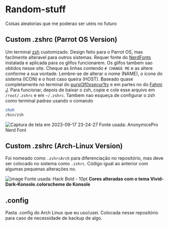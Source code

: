 # Random-stuff
Coisas aleatorias que me poderao ser uteis no futuro

## Custom .zshrc (Parrot OS Version)
Um terminal [zsh](https://github.com/ohmyzsh/ohmyzsh/wiki/Installing-ZSH) customizado. Design feito para o Parrot OS, mas facilmente alteravel para outros sistemas.
Requer fonte do [NerdFonts](https://www.nerdfonts.com/) instalada e aplicada para os glifos funcionarem. Os glifos tambem sao obtidos nesse site.
Cheque as linhas contendo ```# CHANGE ME``` e as altere conforme a sua vontade.
Lembre-se de alterar o nome (NAME), o icone do sistema (ICON) e o host caso queira (HOST).
Baseado quase completamente no terminal do [purpl3f0xsecur1ty](https://github.com/purpl3f0xsecur1ty/useful_random_stuff/blob/main/.zshrc) e em partes no do [Fahmi J](https://fahmifj.medium.com/parrot-os-terminal-for-kali-linux-5db0340abf10).
Para funcionar, depois de baixar o zsh, copie e cole esse arquivo em ```/root/.zshrc``` e em ```~/.zshrc```. Tambem nao esqueça de configurar o zsh como terminal padrao usando o comando
```bash
chsh
/bin/zsh
```
![Captura de tela em 2023-09-17 23-24-27](https://github.com/zecabum/Random-stuff/assets/105394456/910da654-da60-4ebc-ab75-477a81a483ff)
Fonte usada: AnonymicePro Nerd Font

## Custom .zshrc (Arch-Linux Version)
Foi nomeado como `.zshrcArch` para diferenciação no repositório, mas deve ser colocado no sistema como `.zshrc`. Código igual ao anterior com algumas pequenas alterações no.

![image](https://github.com/Pablo-henrique23/Random-stuff/assets/105394456/0babf00a-bb0c-475a-bb1d-b6dd34adbeeb)
Fonte usada: Hack Bold - 10pt
**Cores alteradas com o tema Vivid-Dark-Konsole.colorscheme do Konsole**

## .config
Pasta .config do Arch Linux que eu uso/usei. Colocada nesse repositório para caso de necessidade de backup de algo.
